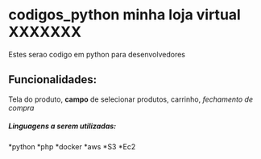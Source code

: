 # codigos_python minha loja virtual XXXXXXX
Estes serao codigo em python para desenvolvedores

## Funcionalidades:

Tela do produto, **campo** de selecionar produtos, carrinho, *fechamento de compra*

##### Linguagens a serem utilizadas:

*python
*php
*docker
*aws
*S3
*Ec2
